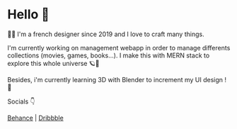 # Hello 👋

👨‍💻 I'm a french designer since 2019 and I love to craft many things. 

I'm currently working on management webapp in order to manage differents collections (movies, games, books...). I make this with MERN stack to explore this whole universe 🪐💾

Besides, i'm currently learning 3D with Blender to increment my UI design ! 🧊

Socials 👇

[Behance](https://www.behance.net/hugocrespin) | [Dribbble](https://dribbble.com/HugeCrspn)
